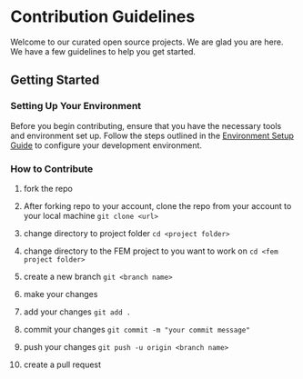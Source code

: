 # Contribution Guidelines

Welcome to our curated open source projects. We are glad you are here. We have a few guidelines to help you get started.

## Getting Started

### Setting Up Your Environment
Before you begin contributing, ensure that you have the necessary tools and environment set up. Follow the steps outlined in the [Environment Setup Guide](https://docs.google.com/document/d/1oWuoL_QpnAw0kituWXuMVp-E6rtN1-fna1VZMEZM5Tg/edit?usp=sharing) to configure your development environment.

### How to Contribute

1. fork the repo

2. After forking repo to your account, clone the repo from your account to your local machine 
```git clone <url>```

3. change directory to project folder
```cd <project folder>```

4. change directory to the FEM project to you want to work on
```cd <fem project folder>```

5. create a new branch
```git <branch name>```

6. make your changes

7. add your changes
```git add .```

8. commit your changes
```git commit -m "your commit message"```

9. push your changes
```git push -u origin <branch name>```

10. create a pull request
